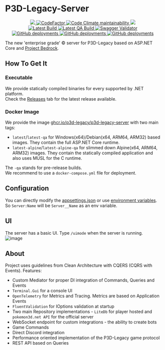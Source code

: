 # P3D-Legacy-Server
<p align="center">
  <a href="https://github.com/P3D-Legacy/P3D-Legacy-Server" alt="Lines Of Code">
    <img src="https://tokei.rs/b1/github/P3D-Legacy/P3D-Legacy-Server?category=code" />
  </a>
  <a href="https://www.codefactor.io/repository/github/p3d-legacy/p3d-legacy-server">
    <img src="https://www.codefactor.io/repository/github/p3d-legacy/p3d-legacy-server/badge" alt="CodeFactor" />
  </a>
  <a href="https://codeclimate.com/github/P3D-Legacy/P3D-Legacy-Server/maintainability">
    <img alt="Code Climate maintainability" src="https://img.shields.io/codeclimate/maintainability-percentage/P3D-Legacy/P3D-Legacy-Server">
  </a>
  <a href="https://codecov.io/gh/P3D-Legacy/P3D-Legacy-Server">
    <img src="https://codecov.io/gh/P3D-Legacy/P3D-Legacy-Server/branch/master/graph/badge.svg" />
  </a>
  </br>
  <a href="https://github.com/P3D-Legacy/P3D-Legacy-Server/actions/workflows/docker-publish.yml">
    <img alt="Latest Build" src="https://img.shields.io/github/workflow/status/P3D-Legacy/P3D-Legacy-Server/Publish%20Docker%20Image%20on%20Release">
  </a>
  <a href="https://github.com/P3D-Legacy/P3D-Legacy-Server/actions/workflows/docker-publish-qa.yml">
    <img alt="Latest QA Build" src="https://img.shields.io/github/workflow/status/P3D-Legacy/P3D-Legacy-Server/Publish%20Docker%20Image%20on%20Commit">
  </a>
  <!--
  <a href="https://p3d-legacy.github.io/P3D-Legacy-Server/index.html" alt="Documentation">
    <img src="https://img.shields.io/badge/Documentation-%F0%9F%94%8D-blue?style=flat" />
  </a>
  -->
  <a href="https://p3d-legacy.github.io/P3D-Legacy-Server/openapi.json" alt="Swagger">
    <img alt="Swagger Validator" src="https://img.shields.io/swagger/valid/3.0?specUrl=https%3A%2F%2Fp3d-legacy.github.io%2FP3D-Legacy-Server%2Fopenapi.json">
  </a>
  </br>
  <a href="https://karp.pokemon3d.net/">
    <img alt="GitHub deployments" src="https://img.shields.io/github/deployments/P3D-Legacy/P3D-Legacy-Server/p3d-backend?label=Server%20Deploy">
  </a>
  <a href="https://karp.pokemon3d.net/">
    <img alt="GitHub deployments" src="https://img.shields.io/github/deployments/P3D-Legacy/P3D-Legacy-Server/next-p3d-backend?label=QA%20Server%20Deploy">
  </a>
  <a href="https://p3d-legacy.github.io/P3D-Legacy-Server/">
    <img alt="GitHub deployments" src="https://img.shields.io/github/deployments/P3D-Legacy/P3D-Legacy-Server/github-pages?label=OpenAPI%20Deploy">
  </a>
</p>

The new 'enterprise grade' © server for P3D-Legacy based on ASP.NET Core and 
[Project Bedrock](https://github.com/davidfowl/BedrockFramework).

## How To Get It
### Executable
We provide statically compiled binaries for every supported by .NET platform.  
Check the [Releases](https://github.com/P3D-Legacy/P3D-Legacy-Server/releases/latest)
tab for the latest release available.

### Docker Image
We provide the image [ghcr.io/p3d-legacy/p3d-legacy-server](https://github.com/P3D-Legacy/P3D-Legacy-Server/pkgs/container/p3d-legacy-server) 
with two main tags:  
* `latest`/`latest-qa` for Windows(x64)/Debian(x64, ARM64, ARM32) based images.
They contain the full ASP.NET Core runtime.  
* `latest-alpine`/`latest-alpine-qa` for slimmed down Alpine(x64, ARM64, ARM32) images.
They contain the statically compiled application and also uses MUSL for the C runtime.  

The `-qa` stands for pre-release builds.  
We recommend to use a `docker-compose.yml` file for deployment.

## Configuration
You can directly modify the
[appsettings.json](https://github.com/P3D-Legacy/P3D-Legacy-Server/blob/master/src/P3D.Legacy.Server/appsettings.json)
or use
[environment variables](https://docs.microsoft.com/en-us/aspnet/core/fundamentals/configuration/?view=aspnetcore-5.0#naming-of-environment-variables-1).
So `Server:Name` will be `Server__Name` as an env variable.

## UI
The server has a basic UI. Type `/uimode` when the server is running.
![image](https://media.discordapp.net/attachments/422092475163869201/972552577189294141/unknown.png?width=800&height=428)

## About
Project uses guidelines from Clean Architecture with CQERS (CQRS with Events).
Features:
* Custom Mediator for proper DI integration of Commands, Queries and Events
* `Terminal.Gui` for a console UI
* `OpenTelemetry` for Metrics and Tracing. Metrics are based on Application Events
* `FluentValidation` for IOptions validation at startup
* Two main Repository implementations - `LiteDb` for player hosted and `pokemon3d.net API` for the official server
* WebSocket endpoint for custom integrations - the ability to create bots
* Game Commands
* Direct Discord integration
* Performance oriented implementation of the P3D-Legacy game protocol
* REST API based on Queries